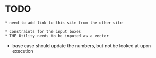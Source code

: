 
# TODO
	* need to add link to this site from the other site

	* constraints for the input boxes
	* THE Utility needs to be inputed as a vector

  * base case should update the numbers, but not be looked at upon execution
